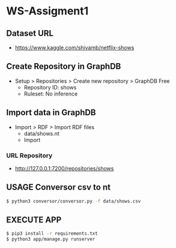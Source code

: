 # WS-Assigment1

## Dataset URL

-   https://www.kaggle.com/shivamb/netflix-shows

## Create Repository in GraphDB

-   Setup > Repositories > Create new repository > GraphDB Free
    -   Repository ID: shows
    -   Ruleset: No inference

## Import data in GraphDB

-   Import > RDF > Import RDF files
    -   data/shows.nt
    -   Import

### URL Repository

-   http://127.0.0.1:7200/repositories/shows

## USAGE Conversor csv to nt

```bash
$ python3 conversor/conversor.py -f data/shows.csv
```

## EXECUTE APP

```bash
$ pip3 install -r requirements.txt
$ python3 app/manage.py runserver
```